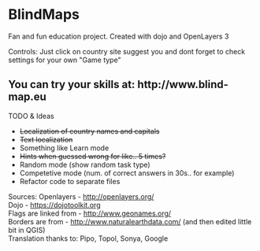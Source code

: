 # BlindMaps
Fan and fun education project. Created with dojo and OpenLayers 3

Controls: Just click on country site suggest you and dont forget to check settings for your own "Game type"

<h2>You can try your skills at: http://www.blind-map.eu</h2>


TODO & Ideas
  - <strike>Localization of country names and capitals</strike>
  - <strike>Text localization</strike>
  - Something like Learn mode
  - <strike>Hints when guessed wrong for like.. 5 times?</strike>
  - Random mode (show random task type)
  - Competetive mode (num. of correct answers in 30s.. for example)
  - Refactor code to separate files

Sources:
Openlayers - http://openlayers.org/ <br/>
Dojo - https://dojotoolkit.org <br/>
Flags are linked from - http://www.geonames.org/ <br/>
Borders are from - http://www.naturalearthdata.com/ (and then edited little bit in QGIS)<br/>
Translation thanks to: Pipo, Topol, Sonya, Google



